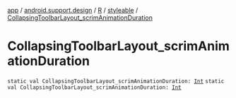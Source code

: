 [app](../../../index.md) / [android.support.design](../../index.md) / [R](../index.md) / [styleable](index.md) / [CollapsingToolbarLayout_scrimAnimationDuration](.)

# CollapsingToolbarLayout_scrimAnimationDuration

`static val CollapsingToolbarLayout_scrimAnimationDuration: `[`Int`](https://kotlinlang.org/api/latest/jvm/stdlib/kotlin/-int/index.html)
`static val CollapsingToolbarLayout_scrimAnimationDuration: `[`Int`](https://kotlinlang.org/api/latest/jvm/stdlib/kotlin/-int/index.html)
